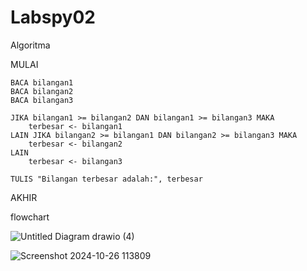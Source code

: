 # Labspy02

Algoritma


MULAI

    BACA bilangan1
    BACA bilangan2
    BACA bilangan3

    JIKA bilangan1 >= bilangan2 DAN bilangan1 >= bilangan3 MAKA
        terbesar <- bilangan1
    LAIN JIKA bilangan2 >= bilangan1 DAN bilangan2 >= bilangan3 MAKA
        terbesar <- bilangan2
    LAIN
        terbesar <- bilangan3

    TULIS "Bilangan terbesar adalah:", terbesar
AKHIR


flowchart


![Untitled Diagram drawio (4)](https://github.com/user-attachments/assets/780c6dce-029a-40af-9149-552085b750e2)





![Screenshot 2024-10-26 113809](https://github.com/user-attachments/assets/4ec055b7-db71-45b7-9304-3689f5ea38a1)

